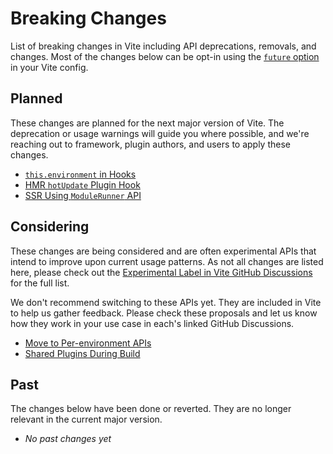 # Breaking Changes

List of breaking changes in Vite including API deprecations, removals, and changes. Most of the changes below can be opt-in using the [`future` option](/config/shared-options.html#future) in your Vite config.

## Planned

These changes are planned for the next major version of Vite. The deprecation or usage warnings will guide you where possible, and we're reaching out to framework, plugin authors, and users to apply these changes.

- [`this.environment` in Hooks](/changes/this-environment-in-hooks)
- [HMR `hotUpdate` Plugin Hook](/changes/hotupdate-hook)
- [SSR Using `ModuleRunner` API](/changes/ssr-using-modulerunner)

## Considering

These changes are being considered and are often experimental APIs that intend to improve upon current usage patterns. As not all changes are listed here, please check out the [Experimental Label in Vite GitHub Discussions](https://github.com/vitejs/vite/discussions/categories/feedback?discussions_q=label%3Aexperimental+category%3AFeedback) for the full list.

We don't recommend switching to these APIs yet. They are included in Vite to help us gather feedback. Please check these proposals and let us know how they work in your use case in each's linked GitHub Discussions.

- [Move to Per-environment APIs](/changes/per-environment-apis)
- [Shared Plugins During Build](/changes/shared-plugins-during-build)

## Past

The changes below have been done or reverted. They are no longer relevant in the current major version.

- _No past changes yet_

